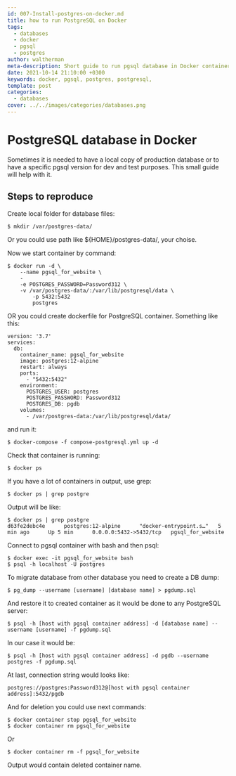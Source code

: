 ```yaml
---
id: 007-Install-postgres-on-docker.md
title: how to run PostgreSQL on Docker
tags: 
  - databases
  - docker
  - pgsql
  - postgres
author: waltherman
meta-description: Short guide to run pgsql database in Docker container
date: 2021-10-14 21:10:00 +0300 
keywords: docker, pgsql, postgres, postgresql, 
template: post
categories:
  - databases
cover: ../../images/categories/databases.png
---
```


# PostgreSQL database in Docker

Sometimes it is needed to have a local copy of production database or to have a specific pgsql version for dev and test purposes. This small guide will help with it.

## Steps to reproduce

Create local folder for database files:
```
$ mkdir /var/postgres-data/
```
Or you could use path like ${HOME}/postgres-data/, your choise.

Now we start container by command:
```
$ docker run -d \
	--name pgsql_for_website \
	-
	-e POSTGRES_PASSWORD=Password312 \
	-v /var/postgres-data/:/var/lib/postgresql/data \
        -p 5432:5432
        postgres
```

OR you could create dockerfile for PostgreSQL container. Something like this:

```
version: '3.7'
services:
  db:
    container_name: pgsql_for_website
    image: postgres:12-alpine
    restart: always
    ports:
      - "5432:5432"
    environment:
      POSTGRES_USER: postgres
      POSTGRES_PASSWORD: Password312
      POSTGRES_DB: pgdb
    volumes:
      - /var/postgres-data:/var/lib/postgresql/data/
```

and run it:
```
$ docker-compose -f compose-postgresql.yml up -d
```

Check that container is running:
```
$ docker ps
```
If you have a lot of containers in output, use grep:
```
$ docker ps | grep postgre
```
Output will be like:
```
$ docker ps | grep postgre
d63fe2debc4e      postgres:12-alpine      "docker-entrypoint.s…"   5 min ago      Up 5 min      0.0.0.0:5432->5432/tcp   pgsql_for_website
```

Connect to pgsql container with bash and then psql:
```
$ docker exec -it pgsql_for_website bash
$ psql -h localhost -U postgres
```

To migrate database from other database you need to create a DB dump:
```
$ pg_dump --username [username] [database name] > pgdump.sql
```

And restore it to created container as it would be done to any PostgreSQL server:
```
$ psql -h [host with pgsql container address] -d [database name] --username [username] -f pgdump.sql
```
In our case it would be:
```
$ psql -h [host with pgsql container address] -d pgdb --username postgres -f pgdump.sql
```

At last, connection string would looks like:
```
postgres://postgres:Password312@[host with pgsql container address]:5432/pgdb
```

And for deletion you could use next commands:
```
$ docker container stop pgsql_for_website 
$ docker container rm pgsql_for_website
```
Or
```
$ docker container rm -f pgsql_for_website
```
Output would contain deleted container name.
